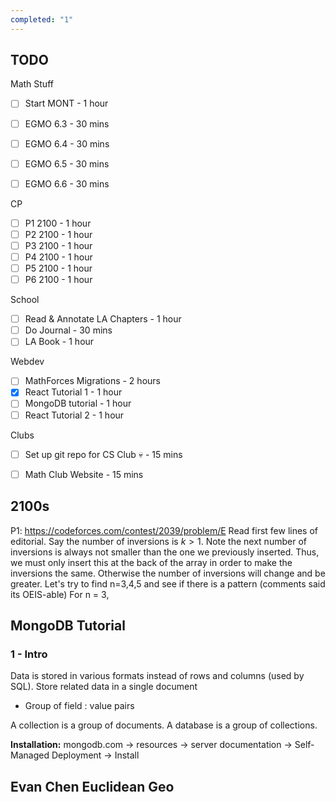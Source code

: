 ```yaml
---
completed: "1"
---
```


## TODO

Math Stuff
- [ ] Start MONT - 1 hour
- [ ] EGMO 6.3 - 30 mins
- [ ] EGMO 6.4 - 30 mins
- [ ] EGMO 6.5 - 30 mins
- [ ] EGMO 6.6 - 30 mins


CP
- [ ] P1 2100 - 1 hour
- [ ] P2 2100 - 1 hour
- [ ] P3 2100 - 1 hour
- [ ] P4 2100 - 1 hour
- [ ] P5 2100 - 1 hour
- [ ] P6 2100 - 1 hour

School
- [ ] Read & Annotate LA Chapters - 1 hour
- [ ] Do Journal - 30 mins
- [ ] LA Book - 1 hour

Webdev
- [ ] MathForces Migrations - 2 hours
- [x] React Tutorial 1 - 1 hour
- [ ] MongoDB tutorial - 1 hour
- [ ] React Tutorial 2 - 1 hour

Clubs
- [ ] Set up git repo for CS Club :skull: - 15 mins
- [ ] Math Club Website - 15 mins




## 2100s

P1: https://codeforces.com/contest/2039/problem/E
Read first few lines of editorial. Say the number of inversions is $k>1$. Note the next number of inversions is always not smaller than the one we previously inserted. Thus, we must only insert this at the back of the array in order to make the inversions the same. Otherwise the number of inversions will change and be greater. 
Let's try to find n=3,4,5 and see if there is a pattern (comments said its OEIS-able)
For n = 3,




## MongoDB Tutorial

### 1 - Intro
Data is stored in various formats instead of rows and columns (used by SQL).
Store related data in a single document
- Group of field : value pairs

A collection is a group of documents.
A database is a group of collections.

**Installation:** mongodb.com -> resources -> server documentation -> Self-Managed Deployment -> Install




## Evan Chen Euclidean Geo



